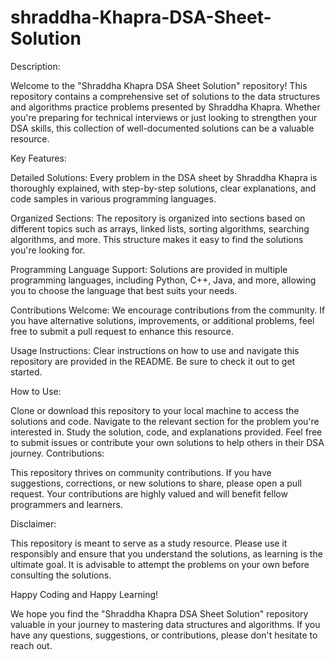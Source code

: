 # shraddha-Khapra-DSA-Sheet-Solution
Description:

Welcome to the "Shraddha Khapra DSA Sheet Solution" repository! This repository contains a comprehensive set of solutions to the data structures and algorithms practice problems presented by Shraddha Khapra. Whether you're preparing for technical interviews or just looking to strengthen your DSA skills, this collection of well-documented solutions can be a valuable resource.

Key Features:

Detailed Solutions: Every problem in the DSA sheet by Shraddha Khapra is thoroughly explained, with step-by-step solutions, clear explanations, and code samples in various programming languages.

Organized Sections: The repository is organized into sections based on different topics such as arrays, linked lists, sorting algorithms, searching algorithms, and more. This structure makes it easy to find the solutions you're looking for.

Programming Language Support: Solutions are provided in multiple programming languages, including Python, C++, Java, and more, allowing you to choose the language that best suits your needs.

Contributions Welcome: We encourage contributions from the community. If you have alternative solutions, improvements, or additional problems, feel free to submit a pull request to enhance this resource.

Usage Instructions: Clear instructions on how to use and navigate this repository are provided in the README. Be sure to check it out to get started.

How to Use:

Clone or download this repository to your local machine to access the solutions and code.
Navigate to the relevant section for the problem you're interested in.
Study the solution, code, and explanations provided.
Feel free to submit issues or contribute your own solutions to help others in their DSA journey.
Contributions:

This repository thrives on community contributions. If you have suggestions, corrections, or new solutions to share, please open a pull request. Your contributions are highly valued and will benefit fellow programmers and learners.

Disclaimer:

This repository is meant to serve as a study resource. Please use it responsibly and ensure that you understand the solutions, as learning is the ultimate goal. It is advisable to attempt the problems on your own before consulting the solutions.

Happy Coding and Happy Learning!

We hope you find the "Shraddha Khapra DSA Sheet Solution" repository valuable in your journey to mastering data structures and algorithms. If you have any questions, suggestions, or contributions, please don't hesitate to reach out.
